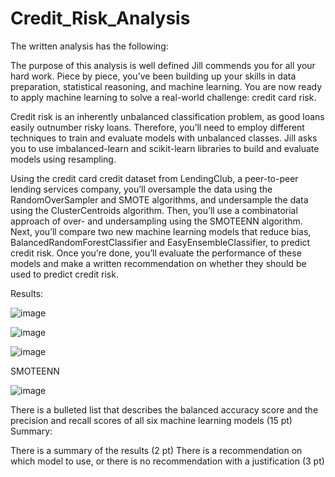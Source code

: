 # Credit_Risk_Analysis
The written analysis has the following:

The purpose of this analysis is well defined
Jill commends you for all your hard work. Piece by piece, you’ve been building up your skills in data preparation, statistical reasoning, and machine learning. You are now ready to apply machine learning to solve a real-world challenge: credit card risk.

Credit risk is an inherently unbalanced classification problem, as good loans easily outnumber risky loans. Therefore, you’ll need to employ different techniques to train and evaluate models with unbalanced classes. Jill asks you to use imbalanced-learn and scikit-learn libraries to build and evaluate models using resampling.

Using the credit card credit dataset from LendingClub, a peer-to-peer lending services company, you’ll oversample the data using the RandomOverSampler and SMOTE algorithms, and undersample the data using the ClusterCentroids algorithm. Then, you’ll use a combinatorial approach of over- and undersampling using the SMOTEENN algorithm. Next, you’ll compare two new machine learning models that reduce bias, BalancedRandomForestClassifier and EasyEnsembleClassifier, to predict credit risk. Once you’re done, you’ll evaluate the performance of these models and make a written recommendation on whether they should be used to predict credit risk.


Results:

![image](https://user-images.githubusercontent.com/93456209/158084658-66e8173c-139a-43d5-8040-265221833b99.png)


![image](https://user-images.githubusercontent.com/93456209/158084677-c35b4534-deb5-4bd4-84f2-e9a56efe7d90.png)


![image](https://user-images.githubusercontent.com/93456209/158084706-1ae97a0d-6135-4cc9-93b1-fd1ccf2a33b5.png)


SMOTEENN


![image](https://user-images.githubusercontent.com/93456209/158084727-250f2423-25d9-48da-af22-872d8fa35f70.png)



There is a bulleted list that describes the balanced accuracy score and the precision and recall scores of all six machine learning models (15 pt)
Summary:

There is a summary of the results (2 pt)
There is a recommendation on which model to use, or there is no recommendation with a justification (3 pt)
